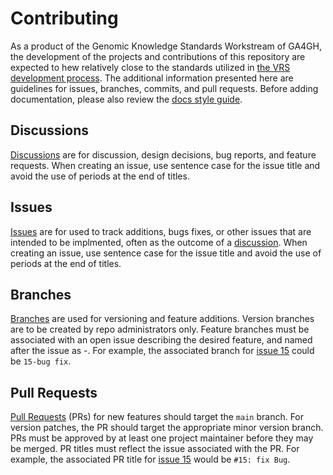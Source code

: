 # Contributing
As a product of the Genomic Knowledge Standards Workstream of GA4GH, the development of the projects and contributions of this repository are expected to hew relatively close to the standards utilized in [the VRS development process]((https://vrs.ga4gh.org/en/stable/appendices/development_process.html)). The additional information presented here are guidelines for issues, branches, commits, and pull requests. Before adding documentation, please also review the [docs style guide](docs/source/appendices/style.rst).

## Discussions
[Discussions](https://github.com/ga4gh/cat-vrs/discussions) are for discussion, design decisions, bug
reports, and feature requests. When creating an issue, use sentence case
for the issue title and avoid the use of periods at the end of titles.

## Issues
[Issues](https://github.com/ga4gh/cat-vrs/issues) are for used to track additions, bugs fixes, or other issues that are intended to be implmented, often as the outcome of a [discussion](https://github.com/ga4gh/cat-vrs/discussions). When creating an issue, use sentence case for the issue title and avoid the use of periods at the end of titles.

## Branches
[Branches](https://github.com/ga4gh/cat-vrs/branches) are used for
versioning and feature additions. Version branches are to be created by
repo administrators only. Feature branches must be associated with an
open issue describing the desired feature, and named after the issue
as <issue number>-<short-description>. For example, the associated
branch for [issue 15](https://github.com/ga4gh/cat-vrs/tree/Issue-15) could
be `15-bug fix`.

## Pull Requests
[Pull Requests](https://github.com/ga4gh/cat-vrs/pulls) (PRs) for new 
features should target the `main` branch. For version 
patches, the PR should target the appropriate minor version branch.
PRs must be approved by at least one project maintainer before they may
be merged. PR titles must reflect the issue associated with the PR. For
example, the associated PR title for 
[issue 15](https://github.com/ga4gh/cat-vrs/tree/Issue-15) would be
`#15: fix Bug`.